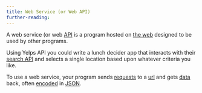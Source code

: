 ```yaml
---
title: Web Service (or Web API)
further-reading:
---
```

A web service (or web [API](/api) is a program hosted on [the web](/web) designed to be used by other programs.

Using Yelps API you could write a lunch decider app that interacts with their [search API](http://www.yelp.com/developers/documentation/v2/search_api) and selects a single location based upon whatever criteria you like.

To use a web service, your program sends [requests](/http-request) to a
[url](/url-uniform-resource-locator) and gets [data](/data) back, often
[encoded](/encoding-and-decoding) in [JSON](/json-javascript-object-notation).
